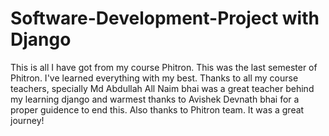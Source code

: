 # Software-Development-Project with Django

This is all I have got from my course Phitron. This was the last semester of Phitron. I've learned everything with my best. Thanks to all my course teachers, specially Md Abdullah All Naim bhai was a great teacher behind my learning django and warmest thanks to Avishek Devnath bhai for a proper guidence to end this. Also thanks to Phitron team. It was a great journey!
